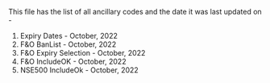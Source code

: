 This file has the list of all ancillary codes and the date it was last updated on - 
1. Expiry Dates - October, 2022
2. F&O BanList - October, 2022
3. F&O Expiry Selection - October, 2022
4. F&O IncludeOK - October, 2022
5. NSE500 IncludeOk - October, 2022
